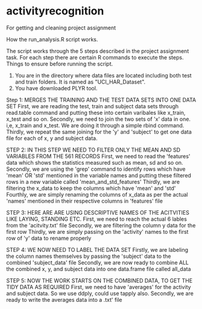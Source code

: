# activityrecognition
For getting and cleaning project assignment

How the run_analysis.R script works.

The script works through the 5 steps described in the project assignment task. For each step there are certain R commands to execute the steps. 
Things to ensure before running the script.

1. You are in the directory where data files are located including both test and train folders. It is named as "UCI_HAR_Dataset".
2. You have downloaded PLYR tool.


Step 1: MERGES THE TRAINING AND THE TEST DATA SETS INTO ONE DATA SET
First, we are reading the test, train and subject data sets through read.table command and putting these into certain varibales like x_train, x_test and so on.
Secondly, we need to join the two sets of 'x' data in one. i,e, x_train and x_test. We are doing it through a simple rbind command. 
Thirdly, we repeat the same joining for the 'y' and 'subject' to get one data file for each of x, y and subject data. 


STEP 2: IN THIS STEP WE NEED TO FILTER ONLY THE MEAN AND SD VARIABLES FROM THE 561 RECORDS
First, we need to read the 'features' data which shows the statistics measured such as mean, sd and so on. 
Secondly, we are using the 'grep' command to identify rows which have 'mean' OR 'std' mentioned in the variable names and putting these filtered rows in a new variable called 'mean_and_std_features'
Thirdly, we are filtering the x_data to keep the columns which have 'mean' and 'std'
Fourthly, we are simply renaming the columns of x_data as per the actual 'names' mentioned in their respective columns in 'features' file


STEP 3: HERE ARE ARE USING DESCRIPTIVE NAMES OF THE ACITVITIES LIKE LAYING, STANDING ETC. 
First, we need to reach the actual 6 lables from the 'acitvity.txt' file
Secondly, we are filtering the column y data for the first row
Thirdly, we are simply passing on the 'activity' names to the first row of 'y' data to rename properly 
 
STEP 4: WE NOW NEED TO LABEL THE DATA SET
Firstly, we are labeling the column names themselves by passing the 'subject' data to the combined 'subject_data' file
Secondly, we are now ready to combine ALL the combined x, y, and subject data into one data.frame file called all_data

STEP 5: NOW THE WORK STARTS ON THE COMBINED DATA, TO GET THE TIDY DATA AS REQUIRED
First, we need to have 'averages' for the activity and subject data. So we use ddply, could use tapply also.
Secondly, we are ready to write the averages data into a .txt' file 

